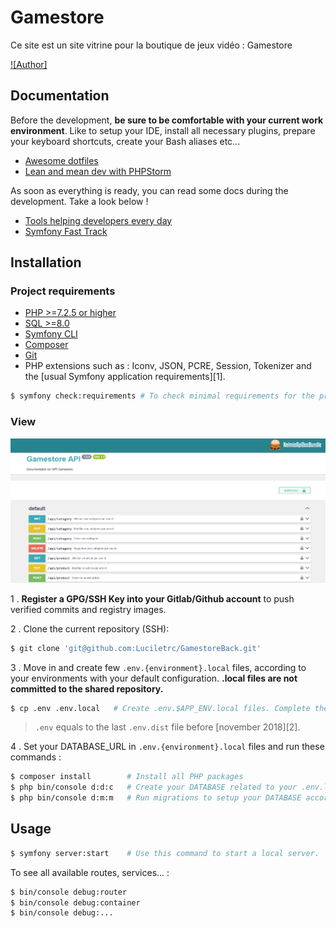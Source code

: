 # Gamestore
Ce site est un site vitrine pour la boutique de jeux vidéo : Gamestore

[![Author]](https://github.com/luciletrc)

## Documentation

Before the development, **be sure to be comfortable with your current work environment**.
Like to setup your IDE, install all necessary plugins, prepare your keyboard shortcuts, create your Bash aliases etc...

- [Awesome dotfiles](https://github.com/webpro/awesome-dotfiles)
- [Lean and mean dev with PHPStorm](https://symfonycasts.com/screencast/phpstorm)

As soon as everything is ready, you can read some docs during the development.
Take a look below !

- [Tools helping developers every day](https://www.youtube.com/watch?v=_OEDoPMvNY4)
- [Symfony Fast Track](https://symfony.com/doc/6.2/the-fast-track/fr/index.html)

## Installation

### Project requirements

- [PHP >=7.2.5 or higher](http://php.net/manual/fr/install.php)
- [SQL >=8.0](https://www.mysql.com/fr/downloads/)
- [Symfony CLI](https://symfony.com/download)
- [Composer](https://getcomposer.org/download)
- [Git](https://git-scm.com/book/en/v2/Getting-Started-Installing-Git)
- PHP extensions such as : Iconv, JSON, PCRE, Session, Tokenizer and the [usual Symfony application requirements][1].

```bash
$ symfony check:requirements # To check minimal requirements for the project
```

### View

![Symfony view](./images/view-api-gamestore.png "Symfony configuration view")

1 . **Register a GPG/SSH Key into your Gitlab/Github account** to push verified commits and registry images.

2 . Clone the current repository (SSH):
```bash
$ git clone 'git@github.com:Luciletrc/GamestoreBack.git'
```

3 . Move in and create few `.env.{environment}.local` files, according to your environments with your default configuration.
**.local files are not committed to the shared repository.**

```bash
$ cp .env .env.local   # Create .env.$APP_ENV.local files. Complete them with your configuration.
```

> `.env` equals to the last `.env.dist` file before [november 2018][2].

4 . Set your DATABASE_URL in `.env.{environment}.local` files and run these commands :

```bash
$ composer install        # Install all PHP packages
$ php bin/console d:d:c   # Create your DATABASE related to your .env.local configuration
$ php bin/console d:m:m   # Run migrations to setup your DATABASE according to your entities
```

## Usage

```bash
$ symfony server:start    # Use this command to start a local server.
```

To see all available routes, services... :

```bash
$ bin/console debug:router
$ bin/console debug:container
$ bin/console debug:...
```
